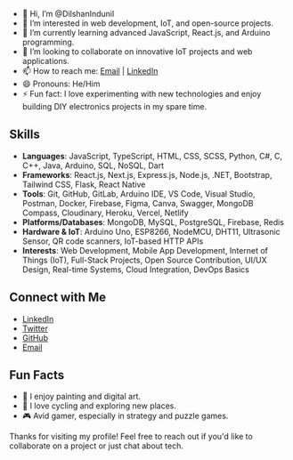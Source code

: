 - 👋 Hi, I’m @DilshanIndunil
- 👀 I’m interested in web development, IoT, and open-source projects.
- 🌱 I’m currently learning advanced JavaScript, React.js, and Arduino programming.
- 💞️ I’m looking to collaborate on innovative IoT projects and web applications.
- 📫 How to reach me: [Email](mailto:dilshanindunilrajapaksha1@gmail.com) | [LinkedIn](https://www.linkedin.com/in/dilshanindunil)
- 😄 Pronouns: He/Him
- ⚡ Fun fact: I love experimenting with new technologies and enjoy building DIY electronics projects in my spare time.

<!---
DilshanIndunil/DilshanIndunil is a ✨ special ✨ repository because its `README.md` (this file) appears on your GitHub profile.
You can click the Preview link to take a look at your changes.
--->


## Skills

- **Languages**: JavaScript, TypeScript, HTML, CSS, SCSS, Python, C#, C, C++, Java, Arduino, SQL, NoSQL, Dart
- **Frameworks**: React.js, Next.js, Express.js, Node.js, .NET, Bootstrap, Tailwind CSS, Flask, React Native
- **Tools**: Git, GitHub, GitLab, Arduino IDE, VS Code, Visual Studio, Postman, Docker, Firebase, Figma, Canva, Swagger, MongoDB Compass, Cloudinary, Heroku, Vercel, Netlify
- **Platforms/Databases**: MongoDB, MySQL, PostgreSQL, Firebase, Redis
- **Hardware & IoT**: Arduino Uno, ESP8266, NodeMCU, DHT11, Ultrasonic Sensor, QR code scanners, IoT-based HTTP APIs
- **Interests**: Web Development, Mobile App Development, Internet of Things (IoT), Full-Stack Projects, Open Source Contribution, UI/UX Design, Real-time Systems, Cloud Integration, DevOps Basics

## Connect with Me

- [LinkedIn](https://www.linkedin.com/in/dilshanindunil)
- [Twitter](https://twitter.com/dilshanindunil)
- [GitHub](https://github.com/DilshanIndunil)
- [Email](mailto:dilshanindunilrajapaksha1@gmail.com)

## Fun Facts

- 🎨 I enjoy painting and digital art.
- 🚴 I love cycling and exploring new places.
- 🎮 Avid gamer, especially in strategy and puzzle games.

Thanks for visiting my profile! Feel free to reach out if you'd like to collaborate on a project or just chat about tech.
